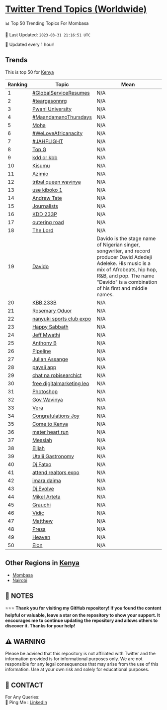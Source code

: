 [Twitter Trend Topics (Worldwide)](https://github.com/ErcinDedeoglu/Twitter-Trend-Topics)
==========


📊 Top 50 Trending Topics For Mombasa

📆 Last Updated: `2023-03-31 21:16:51 UTC`

🔧 Updated every 1 hour!


## Trends

This is top 50 for [Kenya](</Kenya>)

| Ranking | Topic | Mean |
| ------- | ------------ | ------------ |
| 1 | [#GlobalServiceResumes](http://twitter.com/search?q=%23GlobalServiceResumes) | N/A |
| 2 | [#teargasonnrg](http://twitter.com/search?q=%23teargasonnrg) | N/A |
| 3 | [Pwani University](http://twitter.com/search?q=Pwani+University) | N/A |
| 4 | [#MaandamanoThursdays](http://twitter.com/search?q=%23MaandamanoThursdays) | N/A |
| 5 | [Moha](http://twitter.com/search?q=Moha) | N/A |
| 6 | [#WeLoveAfricanacity](http://twitter.com/search?q=%23WeLoveAfricanacity) | N/A |
| 7 | [#JAHFLIGHT](http://twitter.com/search?q=%23JAHFLIGHT) | N/A |
| 8 | [Top G](http://twitter.com/search?q=Top+G) | N/A |
| 9 | [kdd or kbb](http://twitter.com/search?q=kdd+or+kbb) | N/A |
| 10 | [Kisumu](http://twitter.com/search?q=Kisumu) | N/A |
| 11 | [Azimio](http://twitter.com/search?q=Azimio) | N/A |
| 12 | [tribal queen wavinya](http://twitter.com/search?q=tribal+queen+wavinya) | N/A |
| 13 | [use kiboko 1](http://twitter.com/search?q=use+kiboko+1) | N/A |
| 14 | [Andrew Tate](http://twitter.com/search?q=Andrew+Tate) | N/A |
| 15 | [Journalists](http://twitter.com/search?q=Journalists) | N/A |
| 16 | [KDD 233P](http://twitter.com/search?q=KDD+233P) | N/A |
| 17 | [outering road](http://twitter.com/search?q=outering+road) | N/A |
| 18 | [The Lord](http://twitter.com/search?q=The+Lord) | N/A |
| 19 | [Davido](http://twitter.com/search?q=Davido) | Davido is the stage name of Nigerian singer, songwriter, and record producer David Adedeji Adeleke. His music is a mix of Afrobeats, hip hop, R&B, and pop. The name "Davido" is a combination of his first and middle names. |
| 20 | [KBB 233B](http://twitter.com/search?q=KBB+233B) | N/A |
| 21 | [Rosemary Oduor](http://twitter.com/search?q=Rosemary+Oduor) | N/A |
| 22 | [nanyuki sports club expo](http://twitter.com/search?q=nanyuki+sports+club+expo) | N/A |
| 23 | [Happy Sabbath](http://twitter.com/search?q=Happy+Sabbath) | N/A |
| 24 | [Jeff Mwathi](http://twitter.com/search?q=Jeff+Mwathi) | N/A |
| 25 | [Anthony B](http://twitter.com/search?q=Anthony+B) | N/A |
| 26 | [Pipeline](http://twitter.com/search?q=Pipeline) | N/A |
| 27 | [Julian Assange](http://twitter.com/search?q=Julian+Assange) | N/A |
| 28 | [paysii app](http://twitter.com/search?q=paysii+app) | N/A |
| 29 | [chat na robisearchict](http://twitter.com/search?q=chat+na+robisearchict) | N/A |
| 30 | [free digitalmarketing leo](http://twitter.com/search?q=free+digitalmarketing+leo) | N/A |
| 31 | [Photoshop](http://twitter.com/search?q=Photoshop) | N/A |
| 32 | [Gov Wavinya](http://twitter.com/search?q=Gov+Wavinya) | N/A |
| 33 | [Vera](http://twitter.com/search?q=Vera) | N/A |
| 34 | [Congratulations Joy](http://twitter.com/search?q=Congratulations+Joy) | N/A |
| 35 | [Come to Kenya](http://twitter.com/search?q=Come+to+Kenya) | N/A |
| 36 | [mater heart run](http://twitter.com/search?q=mater+heart+run) | N/A |
| 37 | [Messiah](http://twitter.com/search?q=Messiah) | N/A |
| 38 | [Elijah](http://twitter.com/search?q=Elijah) | N/A |
| 39 | [Utalii Gastronomy](http://twitter.com/search?q=Utalii+Gastronomy) | N/A |
| 40 | [Dj Fatxo](http://twitter.com/search?q=Dj+Fatxo) | N/A |
| 41 | [attend realtors expo](http://twitter.com/search?q=attend+realtors+expo) | N/A |
| 42 | [imara daima](http://twitter.com/search?q=imara+daima) | N/A |
| 43 | [Dj Evolve](http://twitter.com/search?q=Dj+Evolve) | N/A |
| 44 | [Mikel Arteta](http://twitter.com/search?q=Mikel+Arteta) | N/A |
| 45 | [Grauchi](http://twitter.com/search?q=Grauchi) | N/A |
| 46 | [Vidic](http://twitter.com/search?q=Vidic) | N/A |
| 47 | [Matthew](http://twitter.com/search?q=Matthew) | N/A |
| 48 | [Press](http://twitter.com/search?q=Press) | N/A |
| 49 | [Heaven](http://twitter.com/search?q=Heaven) | N/A |
| 50 | [Elon](http://twitter.com/search?q=Elon) | N/A |



## Other Regions in [Kenya](</Kenya>)

* [Mombasa](</Kenya/Mombasa.md>)
* [Nairobi](</Kenya/Nairobi.md>)



## 📝 NOTES

⭐⭐⭐ **Thank you for visiting my GitHub repository! If you found the content helpful or valuable, leave a star on the repository to show your support. It encourages me to continue updating the repository and allows others to discover it. Thanks for your help!**


## ⚠️ WARNING

Please be advised that this repository is not affiliated with Twitter and the information provided is for informational purposes only. We are not responsible for any legal consequences that may arise from the use of this information. Use at your own risk and solely for educational purposes.


## 📨 CONTACT

 For Any Queries:  
            🏓 Ping Me : [LinkedIn](https://www.linkedin.com/in/ercindedeoglu/)
